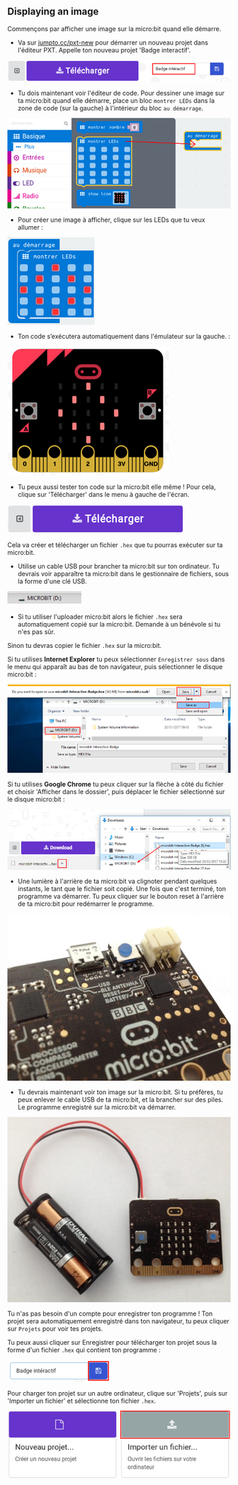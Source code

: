## Displaying an image

Commençons par afficher une image sur la micro:bit quand elle démarre.

+ Va sur <a href="http://jumpto.cc/pxt-new" target="_blank">jumpto.cc/pxt-new</a> pour démarrer un nouveau projet dans l'éditeur PXT. Appelle ton nouveau projet 'Badge interactif'.

![screenshot](images/badge-name.png)

+ Tu dois maintenant voir l'éditeur de code. Pour dessiner une image sur ta micro:bit quand elle démarre, place un bloc `montrer LEDs` dans la zone de code (sur la gauche) à l'intérieur du bloc `au démarrage`.

![screenshot](images/badge-draw.png)

+ Pour créer une image à afficher, clique sur les LEDs que tu veux allumer&nbsp;:

![screenshot](images/badge-pattern.png)

+ Ton code s’exécutera automatiquement dans l'émulateur sur la gauche.&nbsp;:

![screenshot](images/badge-emulator.png)

+ Tu peux aussi tester ton code sur la micro:bit elle même&nbsp;! Pour cela, clique sur 'Télécharger' dans le menu à gauche de l'écran.

![screenshot](images/badge-download.png)

Cela va créer et télécharger un fichier `.hex` que tu pourras exécuter sur ta micro:bit.

+ Utilise un cable USB pour brancher ta micro:bit sur ton ordinateur. Tu devrais voir apparaître ta micro:bit dans le gestionnaire de fichiers, sous la forme d'une clé USB.

![screenshot](images/badge-drive.png)

+ Si tu utiliser l'uploader micro:bit alors le fichier `.hex` sera automatiquement copié sur la micro:bit. Demande à un bénévole si tu n'es pas sûr.

Sinon tu devras copier le fichier `.hex` sur la micro:bit.

Si tu utilises __Internet Explorer__ tu peux sélectionner `Enregistrer sous` dans le menu qui apparaît au bas de ton navigateur, puis sélectionner le disque micro:bit&nbsp;:

![screenshot](images/badge-save-explorer.png)

Si tu utilises  __Google Chrome__ tu peux cliquer sur la flèche à côté du fichier et choisir 'Afficher dans le dossier', puis déplacer le fichier sélectionné sur le disque micro:bit&nbsp;:

![screenshot](images/badge-save-chrome.png)

+ Une lumière à l'arrière de ta micro:bit va clignoter pendant quelques instants, le tant que le fichier soit copié. Une fois que c'est terminé, ton programme va démarrer. Tu peux cliquer sur le bouton reset à l'arrière de ta micro:bit pour redémarrer le programme.

![screenshot](images/badge-reset.jpg)

+ Tu devrais maintenant voir ton image sur la micro:bit.
  Si tu préfères, tu peux enlever le cable USB de ta micro:bit, et la brancher sur des piles.
  Le programme enregistré sur la micro:bit va démarrer.

![screenshot](images/badge-battery.jpg)

Tu n'as pas besoin d'un compte pour enregistrer ton programme&nbsp;!
Ton projet sera automatiquement enregistré dans ton navigateur, tu peux cliquer sur `Projets` pour voir tes projets.

Tu peux aussi cliquer sur Enregistrer pour télécharger ton projet sous la forme d'un fichier `.hex` qui contient ton programme&nbsp;:

![screenshot](images/badge-save.png)

Pour charger ton projet sur un autre ordinateur, clique sur 'Projets', puis sur 'Importer un fichier' et sélectionne ton fichier `.hex`.

![screenshot](images/badge-import.png)

